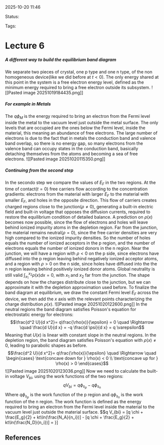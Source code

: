 
2025-10-20 11:46

Status: 

Tags:

# Lecture 6
##### A different way to build the equilibrium band diagram 
We separate two pieces of crystal, one p type and one n type, of the non homogeneous device(like we did before at $t<0$). 
The only energy shared at this point in the system is a free electron energy level, defined as the minimum energy required to bring a free electron outside its subsystem.
![[Pasted image 20251019184435.png]]
##### For example in Metals
The $q\phi_M$ is the energy required to bring an electron from the Fermi level inside the metal to the vacuum level just outside the metal surface. The only levels that are occupied are the ones below the Fermi level, inside the material, this meaning an abundance of free electrons. The large number of electrons is due to the fact that in metals the conduction band and valence band overlap, so there is no energy gap, so many electrons from the valence band can occupy states in the conduction band, basically detaching themselves from the atoms and becoming a sea of free electrons.
![[Pasted image 20251020115350.png]]
##### Continuing from the second step
In the secondo step we compare the values of $E_F$ in the two regions. At the time of contact($t=0$) free carriers flow according to the concentration gradients: electrons from the material with larger $E_F$ to the material with smaller $E_F$, and holes in the opposite direction. This flow of carriers creates charged regions close to the junction($\rho \neq 0$), generating a built-in electric field and built-in voltage that opposes the diffusion currents, required to restore the equilibrium condition of detailed balance. 
A prediction on $\rho(x)$ becomes now possible, since the flow of electrons and holes will leave behind ionized impurity atoms in the depletion region. 
Far from the junction, the material remains neutral($\rho = 0$), since the free carrier densities are very high compared to the ionized impurity densities. So the number of holes equals the number of ionized acceptors in the p region, and the number of electrons equals the number of ionized donors in the n region. Near the junction, we will have a region with $\rho < 0$ on the p side, since electrons have diffused into the p region leaving behind negatively ionized acceptor atoms, and a region with $\rho > 0$ on the n side, since holes have diffused into the the n region leaving behind positively ionized donor atoms. Global neutrality is still valid $\int_{x_1}^{x_2} \rho(x) dx = 0$, with $x_1$ and $x_2$ far from the junction.
The shape depends on how the charges distribute close to the junction, but we can approximate it with the depletion approximation used before.
To finalize the band diagram at equilibrium, we draw the constant Fermi level $E_F$ across the device, we then add the $x$ axis with the relevant points characterizing the charge distribution $\rho(x)$.
![[Pasted image 20251020122600.png]]
In the neutral regions the band diagram satisfies Poisson's equation for electrostatic energy for electrons:
$$\frac{d^2 U}{d x^2}= q\frac{\rho(x)}{\epsilon} = 0 \quad \Rightarrow \quad \frac{d U}{d x} = -q \frac{d \psi}{d x} = q \varepsilon$$
Meaning that $U(x)$ is linear with constant slope in the neutral regions.
In the depletion region, the band diagram satisfies Poisson's equation with $\rho(x) \neq 0$, leading to parabolic shapes as before.
$$\frac{d^2 U}{d x^2}= q\frac{\rho(x)}{\epsilon} \quad \Rightarrow \quad \begin{cases} \text{concave down for } \rho(x) < 0 \\ \text{concave up for } \rho(x) > 0 \end{cases}$$
![[Pasted image 20251020123036.png]]
Now we need to calculate the built-in voltage $V_{bi}$, using the work functions of the two regions:
$$q V_{bi} = q\phi_{s_p} - q\phi_{s_n}$$ Where $q\phi_{s_p}$ is the work function of the p region and $q\phi_{s_n}$ is the work function of the n region. The work function is defined as the energy required to bring an electron from the Fermi level inside the material to the vacuum level just outside the material surface.
$$q V_{bi} = [q \chi + \frac{E_g}{2} + kt\ln(\frac{N_A}{n_i})] - [q \chi + \frac{E_g}{2} + kt\ln(\frac{N_D}{n_i})] = }]
## References
